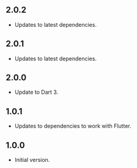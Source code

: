 ## 2.0.2

- Updates to latest dependencies.

## 2.0.1

- Updates to latest dependencies.
## 2.0.0

- Update to Dart 3.
## 1.0.1

- Updates to dependencies to work with Flutter.
## 1.0.0

- Initial version.
